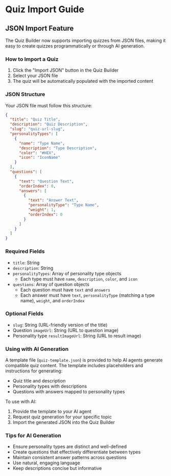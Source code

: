 # Quiz Import Guide

## JSON Import Feature
The Quiz Builder now supports importing quizzes from JSON files, making it easy to create quizzes programmatically or through AI generation.

### How to Import a Quiz
1. Click the "Import JSON" button in the Quiz Builder
2. Select your JSON file
3. The quiz will be automatically populated with the imported content

### JSON Structure
Your JSON file must follow this structure:

```json
{
  "title": "Quiz Title",
  "description": "Quiz Description",
  "slug": "quiz-url-slug",
  "personalityTypes": [
    {
      "name": "Type Name",
      "description": "Type Description",
      "color": "#HEX",
      "icon": "IconName"
    }
  ],
  "questions": [
    {
      "text": "Question Text",
      "orderIndex": 0,
      "answers": [
        {
          "text": "Answer Text",
          "personalityType": "Type Name",
          "weight": 1,
          "orderIndex": 0
        }
      ]
    }
  ]
}
```

### Required Fields
- `title`: String
- `description`: String
- `personalityTypes`: Array of personality type objects
  - Each type must have `name`, `description`, `color`, and `icon`
- `questions`: Array of question objects
  - Each question must have `text` and `answers`
  - Each answer must have `text`, `personalityType` (matching a type name), `weight`, and `orderIndex`

### Optional Fields
- `slug`: String (URL-friendly version of the title)
- Question `imageUrl`: String (URL to question image)
- Personality type `resultImageUrl`: String (URL to result image)

### Using with AI Generation
A template file (`quiz-template.json`) is provided to help AI agents generate compatible quiz content. The template includes placeholders and instructions for generating:
- Quiz title and description
- Personality types with descriptions
- Questions with answers mapped to personality types

To use with AI:
1. Provide the template to your AI agent
2. Request quiz generation for your specific topic
3. Import the generated JSON into the Quiz Builder

### Tips for AI Generation
- Ensure personality types are distinct and well-defined
- Create questions that effectively differentiate between types
- Maintain consistent answer patterns across questions
- Use natural, engaging language
- Keep descriptions concise but informative